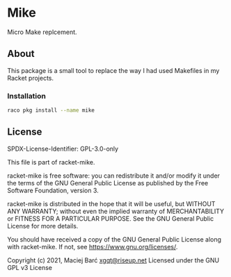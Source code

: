 # Mike

Micro Make replcement.


## About

This package is a small tool to replace the way I had used
Makefiles in my Racket projects.


### Installation

```sh
raco pkg install --name mike
```


## License

SPDX-License-Identifier: GPL-3.0-only

This file is part of racket-mike.

racket-mike is free software: you can redistribute it and/or modify
it under the terms of the GNU General Public License as published by
the Free Software Foundation, version 3.

racket-mike is distributed in the hope that it will be useful,
but WITHOUT ANY WARRANTY; without even the implied warranty of
MERCHANTABILITY or FITNESS FOR A PARTICULAR PURPOSE.  See the
GNU General Public License for more details.

You should have received a copy of the GNU General Public License
along with racket-mike.  If not, see <https://www.gnu.org/licenses/>.

Copyright (c) 2021, Maciej Barć <xgqt@riseup.net>
Licensed under the GNU GPL v3 License
